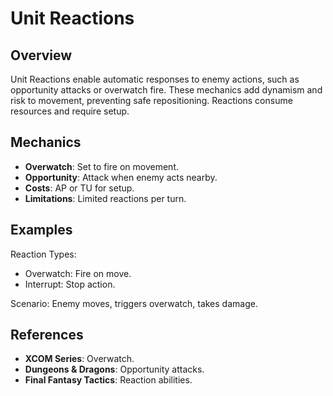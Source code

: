 # Unit Reactions

## Overview
Unit Reactions enable automatic responses to enemy actions, such as opportunity attacks or overwatch fire. These mechanics add dynamism and risk to movement, preventing safe repositioning. Reactions consume resources and require setup.

## Mechanics
- **Overwatch**: Set to fire on movement.
- **Opportunity**: Attack when enemy acts nearby.
- **Costs**: AP or TU for setup.
- **Limitations**: Limited reactions per turn.

## Examples

Reaction Types:
- Overwatch: Fire on move.
- Interrupt: Stop action.

Scenario: Enemy moves, triggers overwatch, takes damage.

## References
- **XCOM Series**: Overwatch.
- **Dungeons & Dragons**: Opportunity attacks.
- **Final Fantasy Tactics**: Reaction abilities.